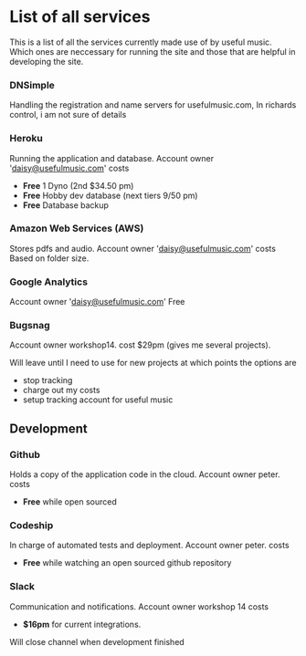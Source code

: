 # List of all services
This is a list of all the services currently made use of by useful music. Which ones are neccessary for running the site and those that are helpful in developing the site.

### DNSimple
Handling the registration and name servers for usefulmusic.com, In richards control, i am not sure of details

### Heroku
Running the application and database. Account owner 'daisy@usefulmusic.com'
costs
- **Free** 1 Dyno (2nd $34.50 pm)
- **Free** Hobby dev database (next tiers $9/$50 pm)
- **Free** Database backup

### Amazon Web Services (AWS)
Stores pdfs and audio. Account owner 'daisy@usefulmusic.com'
costs
Based on folder size. 

### Google Analytics
Account owner 'daisy@usefulmusic.com'
Free

### Bugsnag
Account owner workshop14.
cost
$29pm (gives me several projects).

Will leave until I need to use for new projects at which points the options are
- stop tracking
- charge out my costs
- setup tracking account for useful music

## Development

### Github
Holds a copy of the application code in the cloud. Account owner peter.
costs
- **Free** while open sourced

### Codeship
In charge of automated tests and deployment. Account owner peter.
costs
- **Free** while watching an open sourced github repository

### Slack
Communication and notifications. Account owner workshop 14
costs
- **$16pm** for current integrations.

Will close channel when development finished
